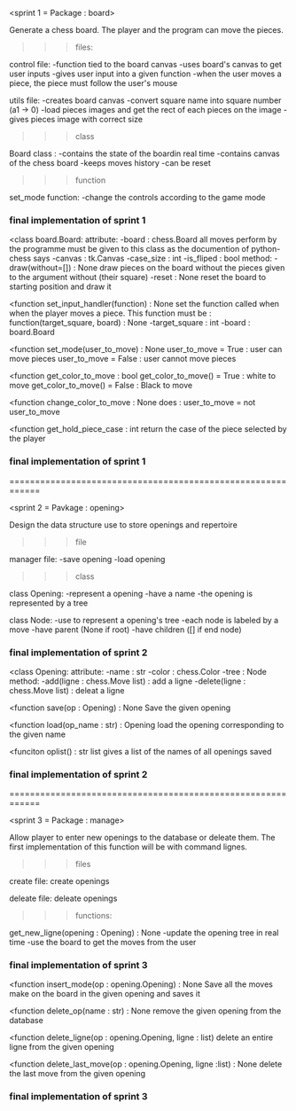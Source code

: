 <sprint 1 = Package : board>

Generate a chess board. The player and the program can move
the pieces.

>>>files:

control file:
    -function tied to the board canvas
    -uses board's canvas to get user inputs
    -gives user input into a given function
    -when the user moves a piece, the piece must follow
        the user's mouse

utils file:
    -creates board canvas
    -convert square name into square number (a1 -> 0)
    -load pieces images and get the rect of each pieces on
        the image
    -gives pieces image with correct size

>>>class

Board class :
    -contains the state of the boardin real time
    -contains canvas of the chess board
    -keeps moves history
    -can be reset

>>>function

set_mode function:
    -change the controls according to the game mode

### final implementation of sprint 1 ###

<class board.Board:
    attribute:
        -board : chess.Board
            all moves perform by the programme must
            be given to this class as the documention
            of python-chess says
        -canvas : tk.Canvas
        -case_size : int
        -is_fliped : bool
    method:
        -draw(without=[]) : None
            draw pieces on the board without the pieces given
            to the argument without (their square)
        -reset : None
            reset the board to starting position and draw it

<function set_input_handler(function) : None
    set the function called when when the player moves a piece.
    This function must be :
        function(target_square, board) : None
            -target_square : int
            -board : board.Board

<function set_mode(user_to_move) : None
    user_to_move = True : user can move pieces
    user_to_move = False : user cannot move pieces

<function get_color_to_move : bool
    get_color_to_move() = True : white to move
    get_color_to_move() = False : Black to move

<function change_color_to_move : None
    does : user_to_move = not user_to_move

<function get_hold_piece_case : int
    return the case of the piece selected by the player

### final implementation of sprint 1 ###

============================================================

<sprint 2 = Pavkage : opening>

Design the data structure use to store openings and repertoire

>>> file

manager file:
    -save opening
    -load opening

>>> class

class Opening:
    -represent a opening
    -have a name
    -the opening is represented by a tree

class Node:
    -use to represent a opening's tree
    -each node is labeled by a move
    -have parent (None if root)
    -have children ([] if end node)

### final implementation of sprint 2 ###

<class Opening:
    attribute:
        -name : str
        -color : chess.Color
        -tree : Node
    method:
        -add(ligne : chess.Move list) : add a ligne
        -delete(ligne : chess.Move list) : deleat a ligne

<function save(op : Opening) : None
    Save the given opening

<function load(op_name : str) : Opening
    load the opening corresponding to the given name

<funciton oplist() : str list
    gives a list of the names of all openings saved

### final implementation of sprint 2 ###

============================================================

<sprint 3 = Package : manage>

Allow player to enter new openings to the database or deleate them.
The first implementation of this function will be with command lignes.

>>>files

create file:
    create openings

deleate file:
    deleate openings

>>>functions:

get_new_ligne(opening : Opening) : None
    -update the opening tree in real time
    -use the board to get the moves from the user

### final implementation of sprint 3 ###

<function insert_mode(op : opening.Opening) : None
    Save all the moves make on the board in the given
    opening and saves it

<function delete_op(name : str) : None
    remove the given opening from the database

<function delete_ligne(op : opening.Opening, ligne : list)
    delete an entire ligne from the given opening

<function delete_last_move(op : opening.Opening, ligne :list) : None
    delete the last move from the given opening

### final implementation of sprint 3 ###